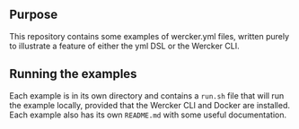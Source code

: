 ## Purpose

This repository contains some examples of wercker.yml files, written purely to illustrate a feature of either the yml DSL or the Wercker CLI.

## Running the examples

Each example is in its own directory and contains a `run.sh` file that will run the example locally, provided that the Wercker CLI and Docker are installed. Each example also has its own `README.md` with some useful documentation.
